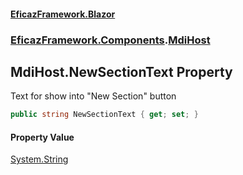 #### [EficazFramework.Blazor](EficazFrameworkBlazor.md 'EficazFramework Blazor')
### [EficazFramework.Components](EficazFrameworkBlazor.md#EficazFramework.Components 'EficazFramework.Components').[MdiHost](EficazFramework.Components/MdiHost.md 'EficazFramework.Components.MdiHost')

## MdiHost.NewSectionText Property

Text for show into "New Section" button

```csharp
public string NewSectionText { get; set; }
```

#### Property Value
[System.String](https://docs.microsoft.com/en-us/dotnet/api/System.String 'System.String')